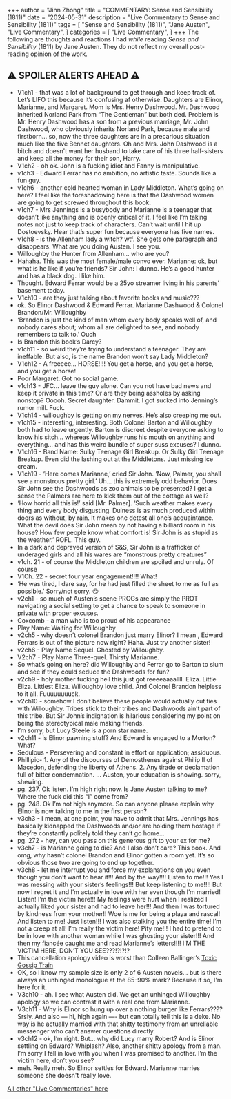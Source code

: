 +++
author = "Jinn Zhong"
title = "COMMENTARY: Sense and Sensibility (1811)"
date = "2024-05-31"
description = "Live Commentary to Sense and Sensibility (1811)"
tags = [
    "Sense and Sensibility (1811)",
    "Jane Austen",
    "Live Commentary",
]
categories = [
    "Live Commentary",
]
+++
The following are thoughts and reactions I had _while_ reading _Sense and Sensibility_ (1811) by Jane Austen. They do not reflect my overall post-reading opinion of the work. 

## :warning: **SPOILER ALERTS AHEAD** :warning:

* V1ch1 - that was a lot of background to get through and keep track of. Let’s LIFO this because it’s confusing af otherwise. Daughters are Elinor, Marianne, and Margaret. Mom is Mrs. Henry Dashwood. Mr. Dashwood inherited Norland Park from “The Gentleman” but both ded. Problem is Mr. Henry Dashwood has a son from a previous marriage, Mr. John Dashwood, who obviously inherits Norland Park, because male and firstborn… so, now the three daughters are in a precarious situation much like the five Bennet daughters. Oh and Mrs. John Dashwood is a bitch and doesn't want her husband to take care of his three half-sisters and keep all the money for their son, Harry.
* V1ch2 - oh ok. John is a fucking idiot and Fanny is manipulative.
* v1ch3 - Edward Ferrar has no ambition, no artistic taste. Sounds like a fun guy. 
* v1ch6 - another cold hearted woman in Lady Middleton. What’s going on here? I feel like the foreshadowing here is that the Dashwood women are going to get screwed throughout this book.
* v1ch7 - Mrs Jennings is a busybody and Marianne is a teenager that doesn’t like anything and is openly critical of it. I feel like I’m taking notes not just to keep track of characters. Can’t wait until I hit up Dostoevsky. Hear that’s super fun because everyone has five names.
* v1ch8 - is the Allenham lady a witch? wtf. She gets one paragraph and disappears. What are you doing Austen. I see you.
* Willoughby the Hunter from Allenham… who are you?
* Hahaha. This was the most female/male convo ever. Marianne: ok, but what is he like if you’re friends? Sir John: I dunno. He’s a good hunter and has a black dog. I like him.
* Thought. Edward Ferrar would be a  25yo streamer living in his parents’ basement today.
* V1ch10 - are they just talking about favorite books and music???
* ok. So Elinor Dashwood & Edward Ferrar. Marianne Dashwood & Colonel Brandon/Mr. Willoughby
* ‘Brandon is just the kind of man whom every body speaks well of, and nobody cares about; whom all are delighted to see, and nobody remembers to talk to.’ Ouch
* Is Brandon this book’s Darcy?
* v1ch11 - so weird they’re trying to understand a teenager. They are ineffable. But also, is the name Brandon won’t say Lady Middleton?
* V1ch12 - A freeeee… HORSE!!!! You get a horse, and you get a horse, and you get a horse! 
* Poor Margaret. Got no social game.
* v1ch13 - JFC… leave the guy alone. Can you not have bad news and keep it private in this time? Or are they being assholes by asking nonstop? Ooooh. Secret daughter. Dammit. I got sucked into Jenning’s rumor mill. Fuck.
* V1ch14 - willoughby is getting on my nerves. He’s also creeping me out. 
* v1ch15 - interesting, interesting. Both Colonel Barton and Willoughby both had to leave urgently. Barton is discreet despite everyone asking to know his sitch… whereas Willoughby runs his mouth on anything and everything… and has this weird bundle of super suss excuses? I dunno.
* V1ch16 - Band Name: Sulky Teenage Girl Breakup. Or Sulky Girl Teenage Breakup. Even did the lashing out at the Middletons. Just missing ice cream.
* V1ch19 - ‘Here comes Marianne,’ cried Sir John. ‘Now, Palmer, you shall see a monstrous pretty girl.’ Uh… this is extremely odd behavior. Does Sir John see the Dashwoods as zoo animals to be presented? I get a sense the Palmers are here to kick them out of the cottage as well? 
* ‘How horrid all this is!’ said [Mr. Palmer]. ‘Such weather makes every thing and every body disgusting. Dulness is as much produced within doors as without, by rain. It makes one detest all one’s acquaintance. What the devil does Sir John mean by not having a billiard room in his house? How few people know what comfort is! Sir John is as stupid as the weather.’  ROFL. This guy. 
* In a dark and depraved version of S&S, Sir John is a trafficker of underaged girls and all his wares are “monstrous pretty creatures”
* v1ch. 21 - of course the Middleton children are spoiled and unruly. Of course
* V1Ch. 22 - secret four year engagement!!!! What!
* ‘He was tired, I dare say, for he had just filled the sheet to me as full as possible.’ Sorry/not sorry. 😏 
* v2ch1 - so much of Austen’s scene PROGs are simply the PROT navigating a social setting to get a chance to speak to someone in private with proper excuses. 
* Coxcomb - a man who is too proud of his appearance
* Play Name: Waiting for Willoughby
* v2ch5 - why doesn’t colonel Brandon just marry Elinor? I mean , Edward Ferrars is out of the picture now right? Haha. Just try another sister!
* v2ch6 - Play Name Sequel. Ghosted by Willoughby.
* V2ch7 - Play Name Three-quel. Thirsty Marianne.
* So what’s going on here? did Willoughby and Ferrar go to Barton to slum and see if they could seduce the Dashwoods for fun?
* v2ch9 - holy mother fucking hell this just got reeeeaaaallll. Eliza. Little Eliza. Littlest Eliza. Willoughby love child. And Colonel Brandon helpless to it all. Fuuuuuuuuck.
* v2ch10 - somehow I don’t believe these people would actually cut ties with Willoughby. Tribes stick to their tribes and Dashwoods ain’t part of this tribe. But Sir John’s indignation is hilarious considering my point on being the stereotypical male making friends.
* I’m sorry, but Lucy Steele is a porn star name.
* v2ch11 - is Elinor pawning stuff? And Edward is engaged to a Morton? What? 
* Sedulous - Persevering and constant in effort or application; assiduous.
* Phillipic- 1. Any of the discourses of Demosthenes against Philip II of Macedon, defending the liberty of Athens. 2. Any tirade or declamation full of bitter condemnation. … Austen, your education is showing. sorry, shewing.
* pg. 237. Ok listen. I’m high right now. Is Jane Austen talking to me? Where the fuck did this “I” come from?
* pg. 248. Ok I’m not high anymore. So can anyone please explain why Elinor is now talking to me in the first person?
* v3ch3 - I mean, at one point, you have to admit that Mrs. Jennings has basically kidnapped the Dashwoods and/or are holding them hostage if they’re constantly politely told they can’t go home…
* pg. 272 - hey, can you pass on this generous gift to your ex for me?
* v3ch7 - is Marianne going to die? And I also don’t care? This book. And omg, why hasn’t colonel Brandon and Elinor gotten a room yet. It’s so obvious those two are going to end up together. 
* v3ch8 - let me interrupt you and force my explanations on you even though you don’t want to hear it!!! And by the way!!!! Listen to me!!! Yes I was messing with your sister’s feelings!!! But keep listening to me!!!! But now I regret it and I’m actually in love with her even though I’m married! Listen! I’m the victim here!!! My feelings were hurt when I realized I actually liked your sister and had to leave her!!! And then I was tortured by kindness from your mother!! Woe is me for being a playa and rascal! And listen to me! Just listen!!! I was also stalking you the entire time! I’m not a creep at all! I’m really the victim here! Pity me!!! I had to pretend to be in love with another woman while I was ghosting your sister!!! And then my fiancée caught me and read Marianne’s letters!!!! I’M THE VICTIM HERE, DON’T YOU SEE???!?!?!? 
* This cancellation apology video is worst than Colleen Ballinger’s [Toxic Gossip Train](https://youtu.be/ceKMnyMYIMo)
* OK, so I know my sample size is only 2 of 6 Austen novels... but is there always an unhinged monologue at the 85-90% mark? Because if so, I'm here for it.
* V3ch10 - ah. I see what Austen did. We get an unhinged Willoughby apology so we can contrast it with a real one from Marianne.
* V3ch11 - Why is Elinor so hung up over a nothing burger like Ferrars???? Srsly. And also — hi, high again —- but can totally tell this is a deke. No way is he actually married with that shitty testimony from an unreliable messenger who can’t answer questions directly.
* v3ch12 - ok, I’m right. But… why did Lucy marry Robert? And is Elinor settling on Edward? Whiplash? Also, another shitty apology from a man. I’m sorry I fell in love with you when I was promised to another. I’m the victim here, don’t you see?
* meh. Really meh. So Elinor settles for Edward. Marianne marries someone she doesn't really love. 

[All other "Live Commentaries" here](https://journal.jinnzhong.com/categories/live-commentary/)
